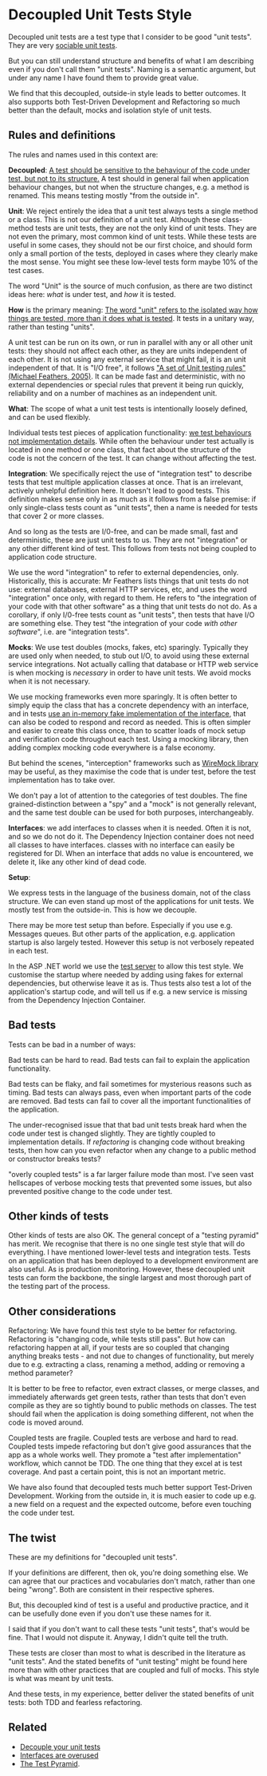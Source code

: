 # Decoupled Unit Tests Style

Decoupled unit tests are a test type that I consider to be good "unit tests". They are very [sociable unit tests](https://martinfowler.com/bliki/UnitTest.html). 

But you can still understand structure and benefits  of what I am describing even if you don't call them "unit tests". Naming is a semantic argument, but under any name I have found them to provide great value.

We find that this decoupled, outside-in style leads to better outcomes. It also supports both Test-Driven Development and Refactoring so much better than the default, mocks and isolation style of unit tests.

## Rules and definitions

The rules and names used in this context are:

**Decoupled**:  [A test should be sensitive to the behaviour of the code under test, but not to its structure.](https://www.youtube.com/watch?v=C5IH0ABmyc0&t=2108s) A test should in general fail when application behaviour changes, but not when the structure changes, e.g. a method is renamed. This means testing mostly "from the outside in".

**Unit**: We reject entirely the idea that a unit test always tests a single method or a class. This is not our definition of a unit test. Although these class-method tests are unit tests, they are not the only kind of unit tests. They are not even the primary, most common kind of unit tests. While these tests are useful in some cases, they should not be our first choice, and should form only a small portion of the tests, deployed in cases where they clearly make the most sense. You might see these low-level tests form maybe 10% of the test cases.

The word "Unit" is the source of much confusion, as there are two distinct ideas here: _what_ is under test, and _how_ it is tested.

**How** is the primary meaning: [The word "unit" refers to the isolated way how things are tested, more than it does what is tested](https://www.infoq.com/articles/unit-testing-approach/). It tests in a unitary way, rather than testing "units".

A unit test can be run on its own, or run in parallel with any or all other unit tests: they should  not affect each other, as they are units independent of each other. It is not using any external service that might fail, it is an unit independent of that. It is "I/O free", it follows ["A set of Unit testing rules" (Michael Feathers, 2005)](https://www.artima.com/weblogs/viewpost.jsp?thread=126923). It can be made fast and deterministic, with no external dependencies or special rules that prevent it being run quickly, reliability and on a number of machines as an independent unit.

**What**:  The scope of what a unit test tests is intentionally loosely defined, and can be used flexibly.

Individual tests test pieces of application functionality: [we test behaviours not implementation details](https://www.youtube.com/watch?v=EZ05e7EMOLM&t=1428s). While often the behaviour under test actually is located in one method or one class, that fact about the structure of the code is not the concern of the test. It can change without affecting the test.

**Integration**: We specifically reject the use of "integration test" to describe tests that test multiple application classes at once. That is an irrelevant, actively unhelpful definition here. It doesn't lead to good tests. This definition makes sense only in as much as it follows from a false premise: if only single-class tests count as "unit tests", then a name is needed for tests that cover 2 or more classes.

And so long as the tests are I/0-free, and can be made small, fast and deterministic, these are just unit tests to us. They are not "integration" or any other different kind of test. This follows from tests not being coupled to application code structure.

We use the word "integration" to refer to external dependencies, only. Historically, this is accurate: Mr Feathers lists things that unit tests do not use: external databases, external HTTP services, etc, and uses the word "integration" once only, with regard to them. He refers to "the integration of your code with that other software" as a thing that unit tests do not do. As a corollary, if only I/0-free tests count as "unit tests", then tests that have I/O are something else. They test "the integration of your code _with other software_", i.e. are "integration tests".

**Mocks**: We use test doubles (mocks, fakes, etc) sparingly. Typically they are used only when needed, to stub out I/O, to avoid using these external service integrations. Not actually calling that database or HTTP web service is when mocking is _necessary_ in order to have unit tests.  We avoid mocks when it is not necessary.

We use mocking frameworks even more sparingly. It is often better to simply equip the class that has a concrete dependency with an interface, and in tests [use an in-memory fake implementation of the interface](https://dunnhq.com/posts/2024/prefer-test-doubles-over-mocking/), that can also be coded to respond and record as needed. This is often simpler and easier to create this class  once, than to scatter loads of mock setup and verification code throughout each test. Using a mocking library, then adding complex mocking code everywhere is a false economy.

But behind the scenes, "interception" frameworks such as [WireMock library](https://github.com/WireMock-Net/WireMock.Net) may be useful, as they maximise the code that is under test, before the test implementation has to take over.

We don't pay a lot of attention to the categories of test doubles. The fine grained-distinction between a "spy" and a "mock" is not generally relevant, and the same test double can be used for both purposes, interchangeably.

**Interfaces**: we add interfaces to classes when it is needed. Often it is not, and so we do not do it. The Dependency Injection container does not need all classes to have interfaces. classes with no interface can easily be registered for DI. When an interface that adds no value is encountered, we delete it, like any other kind of dead code.

**Setup**:

We express tests in the language of the business domain, not of the class structure. We can even stand up most of the applications for unit tests. We mostly test from the outside-in. This is how we decouple.

There may be more test setup than before. Especially if you use e.g. Messages queues. But other parts of the application, e.g. application startup is also largely tested. However this setup is not verbosely repeated in each test.

In the ASP .NET world we use the [test server](https://learn.microsoft.com/en-us/aspnet/core/test/integration-tests) to allow this test style. We customise the startup where needed by adding using fakes for external dependencies, but otherwise leave it as is. Thus tests also test a lot of the application's startup code, and will tell us if e.g. a new service is missing from the Dependency Injection Container.

## Bad tests

Tests can be bad in a number of ways:

Bad tests can be hard to read. Bad tests can fail to explain the application functionality.

Bad tests can be flaky, and fail sometimes for mysterious reasons such as timing. Bad tests can always pass, even when important parts of the code are removed. Bad tests can fail to cover all the important functionalities of the application.

The under-recognised issue that that bad unit tests break hard when the code under test is changed slightly. They are tightly coupled to implementation details. If _refactoring_ is changing code without breaking tests, then how can you even refactor when any change to a public method or constructor breaks tests?

"overly coupled tests" is a far larger failure mode than most. I've seen vast hellscapes of verbose mocking tests that prevented some issues, but also prevented positive change to the code under test.

## Other kinds of tests

Other kinds of tests are also OK. The general concept of a "testing pyramid" has merit. We recognise that there is no one single test style that will do everything. I have mentioned lower-level tests and integration tests. Tests on an application that has been deployed to a development environment are also useful. As is production monitoring. However, these decoupled unit tests can form the backbone, the single largest and most thorough part of the testing part of the process.

## Other considerations

Refactoring: We have found this test style to be better for refactoring.  Refactoring is "changing code, while tests still pass". But how can refactoring happen at all, if your tests are so coupled that changing anything breaks tests - and not due to changes of functionality, but merely due to e.g. extracting a class, renaming a method, adding or removing a method parameter?

It is better to be free to refactor, even extract classes, or merge classes, and immediately afterwards get green tests, rather than tests that don't even compile as they are so tightly bound to public methods on classes. The test should fail when the application is doing something different, not when the code is moved around.

Coupled tests are fragile. Coupled tests are verbose and hard to read. Coupled tests impede refactoring but don't give good assurances that the app as a whole works well. They promote a "test after implementation" workflow, which cannot be TDD. The one thing that they excel at is test coverage. And past a certain point, this is not an important metric.

We have also found that decoupled tests much better support Test-Driven Development. Working from the outside in, it is much easier to code up e.g. a new field on a request and the expected outcome, before even touching the code under test.

## The twist

These are my definitions for "decoupled unit tests".

If your definitions are different, then ok, you're doing something else. We can agree that our practices and vocabularies don't match, rather than one being "wrong". Both are consistent in their respective spheres.

But, this decoupled kind of test is a useful and productive practice, and it can be usefully done even if you don't use these names for it.

I said that if you don't want to call these tests "unit tests", that's would be fine. That I would not dispute it. Anyway, I didn't quite tell the truth.

These tests are closer than most to what is described in the literature as "unit tests". And the stated benefits of "unit testing" might be found here more than with other practices that are coupled and full of mocks. This style is what was meant by unit tests.

And these tests, in my experience, better deliver the stated benefits of unit tests: both TDD and fearless refactoring.

## Related

* [Decouple your unit tests](https://www.anthonysteele.co.uk/CoupledTesting)
* [Interfaces are overused](https://www.anthonysteele.co.uk/InterfacesAreOverused)
* [The Test Pyramid](https://www.anthonysteele.co.uk/TestPyramid).
